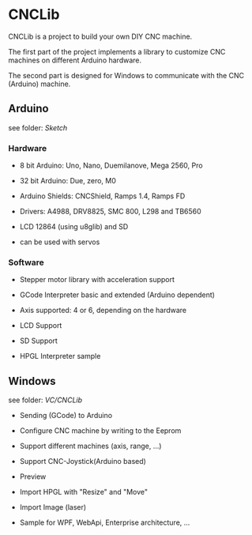 CNCLib
======

CNCLib is a project to build your own DIY CNC machine.

The first part of the project implements a library to customize CNC machines on
different Arduino hardware.

The second part is designed for Windows to communicate with the CNC (Arduino)
machine.

Arduino
-------

see folder: *Sketch*

### Hardware

-   8 bit Arduino: Uno, Nano, Duemilanove, Mega 2560, Pro

-   32 bit Arduino: Due, zero, M0

-   Arduino Shields: CNCShield, Ramps 1.4, Ramps FD

-   Drivers: A4988, DRV8825, SMC 800, L298 and TB6560

-   LCD 12864 (using u8glib) and SD

-   can be used with servos

### Software

-   Stepper motor library with acceleration support

-   GCode Interpreter basic and extended (Arduino dependent)

-   Axis supported: 4 or 6, depending on the hardware

-   LCD Support

-   SD Support

-   HPGL Interpreter sample

Windows
-------

see folder: *VC/CNCLib*

-   Sending (GCode) to Arduino

-   Configure CNC machine by writing to the Eeprom

-   Support different machines (axis, range, ...)

-   Support CNC-Joystick(Arduino based)

-   Preview

-   Import HPGL with "Resize" and "Move"

-   Import Image (laser)

-   Sample for WPF, WebApi, Enterprise architecture, ...
